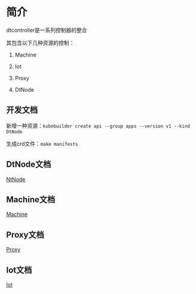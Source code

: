 # 简介

dtcontroller是一系列控制器的整合

其包含以下几种资源的控制：

1. Machine

2. Iot

3. Proxy

4. DtNode

## 开发文档

新增一种资源：`kubebuilder create api --group apps --version v1 --kind DtNode`

生成crd文件：`make manifests`

## DtNode文档
[NtNode](docs/Dtnode.md)

## Machine文档
[Machine](docs/Machine.md)

## Proxy文档
[Proxy](docs/Proxy.md)

## Iot文档
[Iot](docs/Iot.md)

